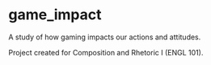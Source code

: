# game_impact
A study of how gaming impacts our actions and attitudes.

Project created for Composition and Rhetoric I (ENGL 101).
